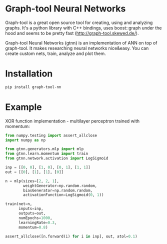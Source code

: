 Graph-tool Neural Networks
==========================

Graph-tool is a great open source tool for creating, using and analyzing graphs. It's a python
library with C++ bindings, uses boost::graph under the hood and seems to be pretty fast
(http://graph-tool.skewed.de/).

Graph-tool Neural Networks (gtnn) is an implementation of ANN on top of graph-tool. It makes
researching neural networks nice&easy. You can create custom nets, train, analyze and plot them.

Installation
============
````bash
pip install graph-tool-nn
````

Example
=======
XOR function implementation - multilayer perceptron trained with momentum:
````python
from numpy.testing import assert_allclose
import numpy as np

from gtnn.generators.mlp import mlp
from gtnn.learn.momentum import train
from gtnn.network.activation import LogSigmoid

inp = [[0, 0], [1, 0], [0, 1], [1, 1]]
out = [[0], [1], [1], [0]]

n = mlp(sizes=[2, 2, 1],
        weightGenerator=np.random.random,
        biasGenerator=np.random.random,
        activationFunction=LogSigmoid(0, 1))

train(net=n, 
      inputs=inp, 
      outputs=out,
      numEpochs=1000, 
      learningRate=0.3, 
      momentum=0.8)

assert_allclose([n.forward(i) for i in inp], out, atol=0.1)

````
